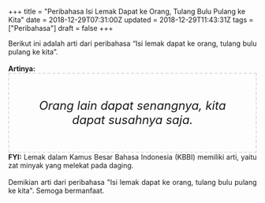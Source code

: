 +++
title = "Peribahasa Isi Lemak Dapat ke Orang, Tulang Bulu Pulang ke Kita"
date = 2018-12-29T07:31:00Z
updated = 2018-12-29T11:43:31Z
tags = ["Peribahasa"]
draft = false
+++

<div dir="ltr" style="text-align: left;" trbidi="on"><div style="text-align: justify;">Berikut ini adalah arti dari peribahasa “Isi lemak dapat ke orang, tulang bulu pulang ke kita”.</div><br /><div style="text-align: justify;"><b>Artinya:</b></div><div style="border: 2px dashed #ddd; font-size: 24px; height: auto; margin: 0 auto; padding: 50px; text-align: center; width: auto;"><i>Orang lain dapat senangnya, kita dapat susahnya saja.</i></div><div style="text-align: justify;"><b>FYI:</b> Lemak dalam Kamus Besar Bahasa Indonesia (KBBI) memiliki arti, yaitu zat minyak yang melekat pada daging.</div><br /><div style="text-align: justify;">Demikian arti dari peribahasa "Isi lemak dapat ke orang, tulang bulu pulang ke kita". Semoga bermanfaat. </div></div>

